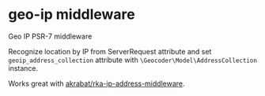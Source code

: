 # geo-ip middleware
Geo IP PSR-7 middleware

Recognize location by IP from ServerRequest attribute and set `geoip_address_collection` attribute with `\Geocoder\Model\AddressCollection` instance.

Works great with [akrabat/rka-ip-address-middleware](https://github.com/akrabat/rka-ip-address-middleware).